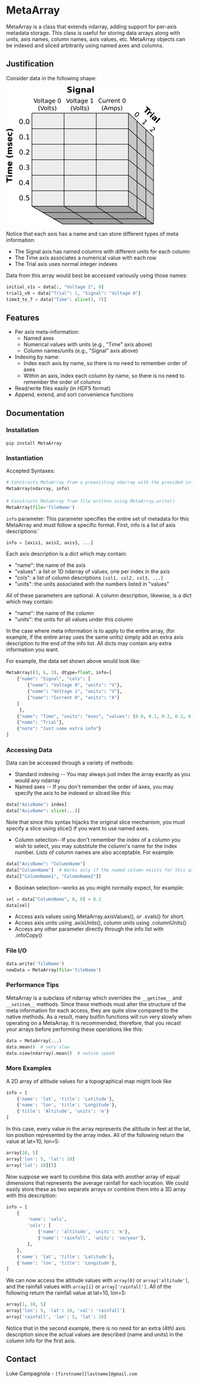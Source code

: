 MetaArray
=========

MetaArray is a class that extends ndarray, adding support for per-axis metadata storage. This class is useful for
storing data arrays along with units, axis names, column names, axis values, etc. MetaArray objects can be indexed and
sliced arbitrarily using named axes and columns.

Justification
-------------

Consider data in the following shape:

![`{'Trial 1': {'Time 0.0': {'Voltage 0': 7.2e-4, 'Voltage 1': 0, 'Current 0': 1.1e-6}, ...}, ...}`](example.png "3 signals across time and trial")

Notice that each axis has a name and can store different types of meta information:

* The Signal axis has named columns with different units for each column
* The Time axis associates a numerical value with each row
* The Trial axis uses normal integer indexes

Data from this array would best be accessed variously using those names:

```python
initial_v1s = data[:, "Voltage 1", 0]
trial1_v0 = data["Trial": 1, "Signal": "Voltage 0"]
time3_to_7 = data["Time": slice(3, 7)]
```

Features
--------

* Per axis meta-information:
    * Named axes
    * Numerical values with units (e.g., "Time" axis above)
    * Column names/units (e.g., "Signal" axis above)
* Indexing by name:
    * Index each axis by name, so there is no need to remember order of axes
    * Within an axis, index each column by name, so there is no need to remember the order of columns
* Read/write files easily (in HDF5 format)
* Append, extend, and sort convenience functions

Documentation
-------------

### Installation

`pip install MetaArray`

### Instantiation

Accepted Syntaxes:

```python
# Constructs MetaArray from a preexisting ndarray with the provided info
MetaArray(ndarray, info)

# Constructs MetaArray from file written using MetaArray.write()
MetaArray(file='fileName')
```

`info` parameter: This parameter specifies the entire set of metadata for this MetaArray and must follow a specific
format. First, info is a list of axis descriptions:`

```python
info = [axis1, axis2, axis3, ...]
```

Each axis description is a dict which may contain:

* "name": the name of the axis
* "values": a list or 1D ndarray of values, one per index in the axis
* "cols": a list of column descriptions `[col1, col2, col3, ...]`
* "units": the units associated with the numbers listed in "values"

All of these parameters are optional. A column description, likewise, is a dict which may contain:

* "name": the name of the column
* "units": the units for all values under this column

In the case where meta information is to apply to the entire array, (for example, if the entire array uses the same
units) simply add an extra axis description to the end of the info list. All dicts may contain any extra information you
want.

For example, the data set shown above would look like:

```python
MetaArray((3, 6, 3), dtype=float, info=[
    {"name": "Signal", "cols": [
        {"name": "Voltage 0", "units": "V"},
        {"name": "Voltage 1", "units": "V"},
        {"name": "Current 0", "units": "A"}
    ]
     },
    {"name": "Time", "units": "msec", "values": [0.0, 0.1, 0.2, 0.3, 0.4, 0.5]},
    {"name": "Trial"},
    {"note": "Just some extra info"}
]
```

### Accessing Data

Data can be accessed through a variety of methods:

* Standard indexing -- You may always just index the array exactly as you would any ndarray
* Named axes -- If you don't remember the order of axes, you may specify the axis to be indexed or sliced like this:

```python
data["AxisName": index]
data["AxisName": slice(...)]
```

Note that since this syntax hijacks the original slice mechanism, you must specify a slice using slice() if you want to
use named axes.

* Column selection--If you don't remember the index of a column you wish to select, you may substitute the column's name
  for the index number. Lists of column names are also acceptable. For example:

```python
data["AxisName": "ColumnName"]
data["ColumnName"]  # Works only if the named column exists for this axis
data[["ColumnName1", "ColumnName2"]]
```

* Boolean selection--works as you might normally expect, for example:

```python
sel = data["ColumnName", 0, 0] > 0.2
data[sel]
```

* Access axis values using MetaArray.axisValues(), or .xvals() for short.
* Access axis units using .axisUnits(), column units using .columnUnits()
* Access any other parameter directly through the info list with .infoCopy()

### File I/O

```python
data.write('fileName')
newData = MetaArray(file='fileName')
```

### Performance Tips

MetaArray is a subclass of ndarray which overrides the `__getitem__` and `__setitem__` methods. Since these methods must
alter the structure of the meta information for each access, they are quite slow compared to the native methods. As a
result, many builtin functions will run very slowly when operating on a MetaArray. It is recommended, therefore, that
you recast your arrays before performing these operations like this:

```python
data = MetaArray(...)
data.mean()  # very slow
data.view(ndarray).mean()  # native speed
```

### More Examples

A 2D array of altitude values for a topographical map might look like

```python
info = [
    {'name': 'lat', 'title': 'Latitude'},
    {'name': 'lon', 'title': 'Longitude'},
    {'title': 'Altitude', 'units': 'm'}
]
```

In this case, every value in the array represents the altitude in feet at the lat, lon position represented by the array
index. All of the following return the value at lat=10, lon=5:

```python
array[10, 5]
array['lon': 5, 'lat': 10]
array['lat': 10][5]
```

Now suppose we want to combine this data with another array of equal dimensions that represents the average rainfall for
each location. We could easily store these as two separate arrays or combine them into a 3D array with this description:

```python
info = [
    {
        'name': 'vals',
        'cols': [
            {'name': 'altitude', 'units': 'm'},
            {'name': 'rainfall', 'units': 'cm/year'},
        ],
    },
    {'name': 'lat', 'title': 'Latitude'},
    {'name': 'lon', 'title': 'Longitude'},
]
```

We can now access the altitude values with `array[0]` or `array['altitude']`, and the rainfall values with `array[1]`
or `array['rainfall']`. All of the following return the rainfall value at lat=10, lon=5:

```python
array[1, 10, 5]
array['lon': 5, 'lat': 10, 'val': 'rainfall']
array['rainfall', 'lon': 5, 'lat': 10]
```

Notice that in the second example, there is no need for an extra (4th) axis description since the actual values are
described (name and units) in the column info for the first axis.

Contact
---------
Luke Campagnola - `[firstname][lastname]@gmail.com`

